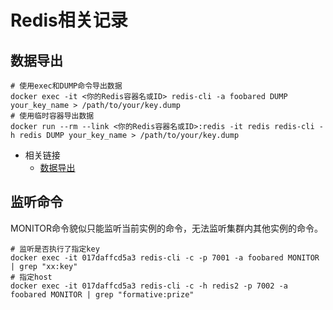 # Redis相关记录

## 数据导出

```shell
# 使用exec和DUMP命令导出数据
docker exec -it <你的Redis容器名或ID> redis-cli -a foobared DUMP your_key_name > /path/to/your/key.dump
# 使用临时容器导出数据
docker run --rm --link <你的Redis容器名或ID>:redis -it redis redis-cli -h redis DUMP your_key_name > /path/to/your/key.dump
```

- 相关链接
  - [数据导出](../../../../../middleware/data/redis/doc.md#导出redis中的数据)
  
## 监听命令

MONITOR命令貌似只能监听当前实例的命令，无法监听集群内其他实例的命令。

```shell
# 监听是否执行了指定key
docker exec -it 017daffcd5a3 redis-cli -c -p 7001 -a foobared MONITOR | grep "xx:key"
# 指定host
docker exec -it 017daffcd5a3 redis-cli -c -h redis2 -p 7002 -a foobared MONITOR | grep "formative:prize"
```
